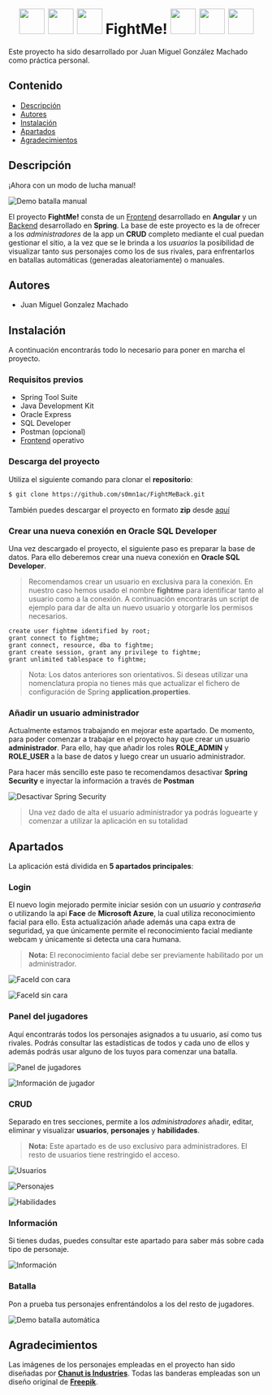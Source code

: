 <p align="center">
<h1 align="center">
<img src="https://cdn3.iconfinder.com/data/icons/fantasy-and-role-play-game-adventure-quest/512/Elf-512.png" width="50" />
<img src="https://cdn3.iconfinder.com/data/icons/fantasy-and-role-play-game-adventure-quest/512/Knight-512.png" width="50" />
<img src="https://cdn3.iconfinder.com/data/icons/fantasy-and-role-play-game-adventure-quest/512/Sorceress-512.png" width="50" />
FightMe!
<img src="https://cdn3.iconfinder.com/data/icons/fantasy-and-role-play-game-adventure-quest/512/Sorceress-512.png" width="50" />
<img src="https://cdn3.iconfinder.com/data/icons/fantasy-and-role-play-game-adventure-quest/512/Knight-512.png" width="50" />
<img src="https://cdn3.iconfinder.com/data/icons/fantasy-and-role-play-game-adventure-quest/512/Elf-512.png" width="50" />
</h1>
</p>

Este proyecto ha sido desarrollado por Juan Miguel González Machado como práctica personal.


## Contenido

* [Descripción](#descripcion)
* [Autores](#autores)
* [Instalación](#instalacion)
* [Apartados](#apartados)
* [Agradecimientos](#agradecimientos)
  
  
## <a name="descripcion"> </a>Descripción

¡Ahora con un modo de lucha manual!

![Demo batalla manual](https://i.imgur.com/zQ4GBLB.gif "Demo batalla manual")

El proyecto **FightMe!** consta de un [Frontend](https://github.com/s0mn1ac/FightMeFront) desarrollado en **Angular** y un [Backend](https://github.com/s0mn1ac/FightMeBack) desarrollado en **Spring**. La base de este proyecto es la de ofrecer a los *administradores* de la app un **CRUD** completo mediante el cual puedan gestionar el sitio, a la vez que se le brinda a los *usuarios* la posibilidad de visualizar tanto sus personajes como los de sus rivales, para enfrentarlos en batallas automáticas (generadas aleatoriamente) o manuales.




## <a name="autores"> </a>Autores

* Juan Miguel Gonzalez Machado
  
  
## <a name="instalacion"> </a>Instalación

A continuación encontrarás todo lo necesario para poner en marcha el proyecto.

### Requisitos previos

- Spring Tool Suite
- Java Development Kit
- Oracle Express
- SQL Developer
- Postman (opcional)
- [Frontend](https://github.com/s0mn1ac/FightMeFront) operativo

### Descarga del proyecto

Utiliza el siguiente comando para clonar el **repositorio**:

``` bash
$ git clone https://github.com/s0mn1ac/FightMeBack.git
```

También puedes descargar el proyecto en formato **zip** desde [aquí](https://github.com/s0mn1ac/FightMeBack/archive/master.zip) 

### Crear una nueva conexión en Oracle SQL Developer

Una vez descargado el proyecto, el siguiente paso es preparar la base de datos. Para ello deberemos crear una nueva conexión en **Oracle SQL Developer**.

> Recomendamos crear un usuario en exclusiva para la conexión. En nuestro caso hemos usado el nombre **fightme** para identificar tanto al usuario como a la conexión. A  continuación encontrarás un script de ejemplo para dar de alta un nuevo usuario y otorgarle los permisos necesarios.

``` plsql
create user fightme identified by root;
grant connect to fightme;
grant connect, resource, dba to fightme;
grant create session, grant any privilege to fightme;
grant unlimited tablespace to fightme;
```

> Nota: Los datos anteriores son orientativos. Si deseas utilizar una nomenclatura propia no tienes más que actualizar el fichero de configuración de Spring  **application.properties**.

### Añadir un usuario administrador

Actualmente estamos trabajando en mejorar este apartado. De momento, para poder comenzar a trabajar en el proyecto hay que crear un usuario **administrador**. Para ello, hay que añadir los roles **ROLE_ADMIN** y **ROLE_USER** a la base de datos y luego crear un usuario administrador.

Para hacer más sencillo este paso te recomendamos desactivar **Spring Security** e inyectar la información a través de **Postman**

![Desactivar Spring Security](https://i.imgur.com/0V2HUsj.gif "Desactivar Spring Security")

> Una vez dado de alta el usuario administrador ya podrás loguearte y comenzar a utilizar la aplicación en su totalidad



## <a name="apartados"> </a>Apartados

La aplicación está dividida en **5 apartados principales**:

### Login

El nuevo login mejorado permite iniciar sesión con un *usuario* y *contraseña* o utilizando la api **Face** de **Microsoft Azure**, la cual utiliza reconocimiento facial para ello. Esta actualización añade además una capa extra de seguridad, ya que únicamente permite el reconocimiento facial mediante webcam y únicamente si detecta una cara humana.

> **Nota:** El reconocimiento facial debe ser previamente habilitado por un administrador.

![FaceId con cara](https://i.imgur.com/XIWXsyQ.png "FaceId con cara")

![FaceId sin cara](https://i.imgur.com/0C3Insx.png "FaceId sin cara")


### Panel del jugadores

Aquí encontrarás todos los personajes asignados a tu usuario, así como tus rivales. Podrás consultar las estadísticas de todos y cada uno de ellos y además podrás usar alguno de los tuyos para comenzar una batalla.

![Panel de jugadores](https://i.imgur.com/pqe9rGT.png "Panel de jugadores")

![Información de jugador](https://i.imgur.com/2487Ekh.png "Información de jugador")


### CRUD

Separado en tres secciones, permite a los *administradores* añadir, editar, eliminar y visualizar **usuarios**, **personajes** y **habilidades**.

> **Nota:** Este apartado es de uso exclusivo para administradores. El resto de usuarios tiene restringido el acceso.

![Usuarios](https://i.imgur.com/VvBsZZJ.png "Usuarios")

![Personajes](https://i.imgur.com/bvbd2ut.png "Personajes")

![Habilidades](https://i.imgur.com/5LY4qU8.png "Habilidades")


### Información

Si tienes dudas, puedes consultar este apartado para saber más sobre cada tipo de personaje.

![Información](https://i.imgur.com/4cSq3g3.png "Información")

### Batalla

Pon a prueba tus personajes enfrentándolos a los del resto de jugadores.

![Demo batalla automática](https://i.imgur.com/ukhwLh7.gif "Demo batalla automática")


## <a name="agradecimientos"> </a>Agradecimientos

Las imágenes de los personajes empleadas en el proyecto han sido diseñadas por [**Chanut is Industries**](https://www.iconfinder.com/Chanut-is).
Todas las banderas empleadas son un diseño original de [**Freepik**](https://www.flaticon.es/autores/freepik).
